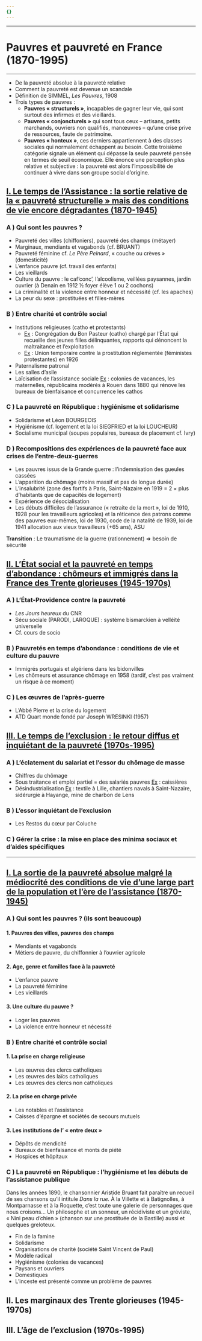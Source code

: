 ```yaml
---
{}
---
```

***
# Pauvres et pauvreté en France (1870-1995)
***
- De la pauvreté absolue à la pauvreté relative 
- Comment la pauvreté est devenue un scandale 
- Définition de SIMMEL, *Les Pauvres*, 1908
- Trois types de pauvres : 
	- **Pauvres « structurels »**, incapables de gagner leur vie, qui sont surtout des infirmes et des vieillards. 
	- **Pauvres « conjoncturels »** qui sont tous ceux – artisans, petits marchands, ouvriers non qualifiés, manœuvres – qu’une crise prive de ressources, faute de patrimoine. 
	- **Pauvres « honteux »**, ces derniers appartiennent à des classes sociales qui normalement échappent au besoin. Cette troisième catégorie signale un élément qui dépasse la seule pauvreté pensée en termes de seuil économique. Elle énonce une perception plus relative et subjective : la pauvreté est alors l’impossibilité de continuer à vivre dans son groupe social d’origine.

## <u>I. Le temps de l’Assistance : la sortie relative de la « pauvreté structurelle » mais des conditions de vie encore dégradantes (1870-1945)</u>

### A ) Qui sont les pauvres ? 

- Pauvreté des villes (chiffoniers), pauvreté des champs (métayer)
- Marginaux, mendiants et vagabonds (cf. BRUANT)
- Pauvreté féminine cf. *Le Père Peinard*, « couche ou crèves » (domesticité)
- L’enfance pauvre (cf. travail des enfants)
- Les vieillards 
- Culture du pauvre : le caf’conc’, l’alcoolisme, veillées paysannes, jardin ouvrier (à Denain en 1912 ½ foyer élève 1 ou 2 cochons)
- La criminalité et la violence entre honneur et nécessité (cf. les apaches)
- La peur du sexe : prostituées et filles-mères  

### B ) Entre charité et contrôle social 

- Institutions religieuses (catho et protestants)
	- <u>Ex</u> : Congrégation du Bon Pasteur (catho) chargé par l’État qui recueille des jeunes filles délinquantes, rapports qui dénoncent la maltraitance et l’exploitation 
	- <u>Ex</u> : Union temporaire contre la prostitution réglementée (féministes protestantes) en 1926
- Paternalisme patronal 
- Les salles d’asile 
- Laïcisation de l’assistance sociale <u>Ex</u> : colonies de vacances, les maternelles, républicains modérés à Rouen dans 1880 qui rénove les bureaux de bienfaisance et concurrence les cathos 

### C ) La pauvreté en République : hygiénisme et solidarisme 

- Solidarisme et Léon BOURGEOIS 
- Hygiénisme (cf. logement et la loi SIEGFRIED et la loi LOUCHEUR)
- Socialisme municipal (soupes populaires, bureaux de placement cf. Ivry)

### D ) Recompositions des expériences de la pauvreté face aux crises de l’entre-deux-guerres 

- Les pauvres issus de la Grande guerre : l’indemnisation des gueules cassées 
- L’apparition du chômage (moins massif et pas de longue durée)
- L’insalubrité (zone des fortifs à Paris, Saint-Nazaire en 1919 = 2 × plus d’habitants que de capacités de logement)
- Expérience de désocialisation 
- Les débuts difficiles de l’assurance (« retraite de la mort », loi de 1910, 1928 pour les travailleurs agricoles) et la réticence des patrons comme des pauvres eux-mêmes, loi de 1930, code de la natalité de 1939, loi de 1941 allocation aux vieux travailleurs (+65 ans), ASU

**Transition** : Le traumatisme de la guerre (rationnement) ⇒ besoin de sécurité 

## <u>II. L’État social et la pauvreté en temps d’abondance : chômeurs et immigrés dans la France des Trente glorieuses  (1945-1970s)</u>

### A ) L’État-Providence contre la pauvreté 

- *Les Jours heureux* du CNR
- Sécu sociale (PARODI, LAROQUE) : système bismarckien à velléité universelle
- Cf. cours de socio 
### B ) Pauvretés en temps d’abondance : conditions de vie et culture du pauvre 

- Immigrés portugais et algériens dans les bidonvilles 
- Les chômeurs et assurance chômage en 1958 (tardif, c’est pas vraiment un risque à ce moment)
### C ) Les œuvres de l’après-guerre

- L’Abbé Pierre et la crise du logement 
- ATD Quart monde fondé par Joseph WRESINKI (1957) 

## <u>III. Le temps de l’exclusion : le retour diffus et inquiétant de la pauvreté (1970s-1995)</u>

### A ) L’éclatement du salariat et l’essor du chômage de masse

- Chiffres du chômage 
- Sous traitance et emploi partiel = des salariés pauvres <u>Ex</u> : caissières 
- Désindustrialisation <u>Ex</u> : textile à Lille, chantiers navals à Saint-Nazaire, sidérurgie à Hayange, mine de charbon de Lens 

### B ) L’essor inquiétant de l’exclusion

- Les Restos du cœur par Coluche 

### C ) Gérer la crise : la mise en place des minima sociaux et d’aides spécifiques 







***
## <u>I. La sortie de la pauvreté absolue malgré la médiocrité des conditions de vie d’une large part de la population et l’ère de l’assistance (1870-1945)</u>

### A ) Qui sont les pauvres ? (ils sont beaucoup)

#### 1. Pauvres des villes, pauvres des champs 

- Mendiants et vagabonds 
- Métiers de pauvre, du chiffonnier à l’ouvrier agricole 

#### 2. Age, genre et familles face à la pauvreté

- L’enfance pauvre 
- La pauvreté féminine 
- Les vieillards 

#### 3. Une culture du pauvre ? 

- Loger les pauvres 
- La violence entre honneur et nécessité 

### B ) Entre charité et contrôle social 

#### 1. La prise en charge religieuse 

- Les œuvres des clercs catholiques 
- Les œuvres des laïcs catholiques 
- Les œuvres des clercs non catholiques 

#### 2. La prise en charge privée 

- Les notables et l’assistance 
- Caisses d’épargne et sociétés de secours mutuels 

#### 3. Les institutions de l’ « entre deux »

- Dépôts de mendicité 
- Bureaux de bienfaisance et monts de piété 
- Hospices et hôpitaux 

### C ) La pauvreté en République : l’hygiénisme et les débuts de l’assistance publique



Dans les années 1890, le chansonnier Aristide Bruant fait paraître un recueil de ses chansons qu’il intitule _Dans la rue._ À la Villette et à Batignolles, à Montparnasse et à la Roquette, c’est toute une galerie de personnages que nous croisons… Un philosophe et un sonneur, un récidiviste et un gréviste, « Nini peau d’chien » (chanson sur une prostituée de la Bastille) aussi et quelques greloteux.

- Fin de la famine 
- Solidarisme 
- Organisations de charité (société Saint Vincent de Paul)
- Modèle radical 
- Hygiénisme (colonies de vacances)
- Paysans et ouvriers 
- Domestiques 
- L’inceste est présenté comme un problème de pauvres 

## II. Les marginaux des Trente glorieuses (1945-1970s)

## III. L’âge de l’exclusion (1970s-1995)

